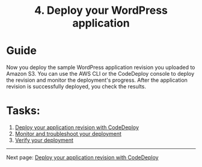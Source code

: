 # <center>4. Deploy your WordPress application</center>

# Guide
Now you deploy the sample WordPress application revision you uploaded to Amazon S3. You can use the AWS CLI or the CodeDeploy console to deploy the revision and monitor the deployment's progress. After the application revision is successfully deployed, you check the results.

# Tasks:
1. [Deploy your application revision with CodeDeploy](WordPress-4-1.md)
2. [Monitor and troubleshoot your deployment](WordPress-4-2.md)
3. [Verify your deployment](WordPress-4-3.md)

***


Next page: [Deploy your application revision with CodeDeploy](WordPress-4-1.md)